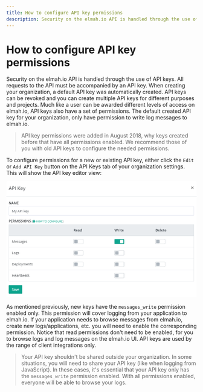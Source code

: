 ```yaml
---
title: How to configure API key permissions
description: Security on the elmah.io API is handled through the use of API keys. Learn how to control permissions for each key in this article.
---
```


# How to configure API key permissions
Security on the elmah.io API is handled through the use of API keys. All requests to the API must be accompanied by an API key. When creating your organization, a default API key was automatically created. API keys can be revoked and you can create multiple API keys for different purposes and projects. Much like a user can be awarded different levels of access on elmah.io, API keys also have a set of permissions. The default created API key for your organization, only have permission to write log messages to elmah.io.

> API key permissions were added in August 2018, why keys created before that have all permissions enabled. We recommend those of you with old API keys to configure the needed permissions.

To configure permissions for a new or existing API key, either click the `Edit` or `Add API Key` button on the API Keys tab of your organization settings. This will show the API key editor view:

![Edit API key](images/edit_api_key.png)

As mentioned previously, new keys have the `messages_write` permission enabled only. This permission will cover logging from your application to elmah.io. If your application needs to browse messages from elmah.io, create new logs/applications, etc. you will need to enable the corresponding permission. Notice that read permissions don't need to be enabled, for you to browse logs and log messages on the elmah.io UI. API keys are used by the range of client integrations only.

> Your API key shouldn't be shared outside your organization. In some situations, you will need to share your API key (like when logging from JavaScript). In these cases, it's essential that your API key only has the `messages_write` permission enabled. With all permissions enabled, everyone will be able to browse your logs.
